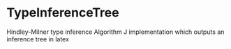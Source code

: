 # TypeInferenceTree

Hindley-Milner type inference Algorithm J implementation which outputs an inference tree in latex
